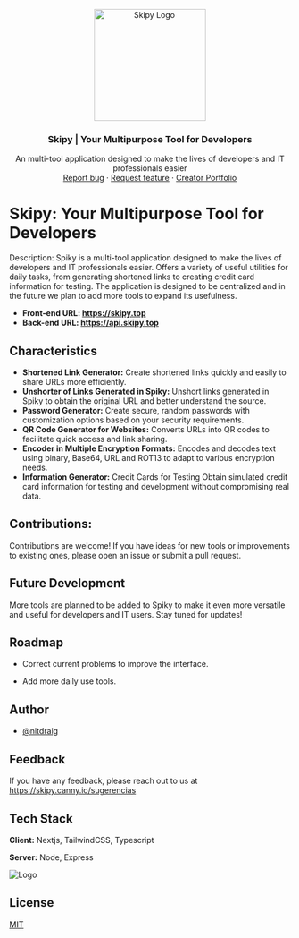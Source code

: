 <p align="center">
  <a href="https://skipy.top/">
    <img src="https://res.cloudinary.com/draig/image/upload/v1705703103/Skipy/buyvv2raasztznogzg8g.png" alt="Skipy Logo" width="200" height="200">
  </a>
</p>
<h3 align="center">Skipy | Your Multipurpose Tool for Developers</h3>
<p align="center">
An multi-tool application designed to make the lives of developers and IT professionals easier
  <br>
  <a href="https://github.com/nitdraig/skipy/issues">Report bug</a>
  ·
  <a href="https://github.com/nitdraig/skipy/issues">Request feature</a>
  ·
  <a href="https://agustin.top/">Creator Portfolio</a>
</p>

# Skipy: Your Multipurpose Tool for Developers

Description: Spiky is a multi-tool application designed to make the lives of developers and IT professionals easier. Offers a variety of useful utilities for daily tasks,
from generating shortened links to creating credit card information for testing. The application is designed to be centralized and in the future we plan to add more tools to expand its usefulness.

- **Front-end URL: https://skipy.top**
- **Back-end URL: https://api.skipy.top**

## Characteristics

- **Shortened Link Generator:** Create shortened links quickly and easily to share URLs more efficiently.
- **Unshorter of Links Generated in Spiky:** Unshort links generated in Spiky to obtain the original URL and better understand the source.
- **Password Generator:** Create secure, random passwords with customization options based on your security requirements.
- **QR Code Generator for Websites:** Converts URLs into QR codes to facilitate quick access and link sharing.
- **Encoder in Multiple Encryption Formats:** Encodes and decodes text using binary, Base64, URL and ROT13 to adapt to various encryption needs.
- **Information Generator:** Credit Cards for Testing Obtain simulated credit card information for testing and development without compromising real data.

## Contributions:
Contributions are welcome! If you have ideas for new tools or improvements to existing ones, please
open an issue or submit a pull request.

## Future Development
More tools are planned to be added to Spiky to make it even more versatile and useful for developers and IT users. Stay tuned for updates!
## Roadmap

- Correct current problems to improve the interface.

- Add more daily use tools.


## Author

- [@nitdraig](https://www.github.com/nitdraig)


## Feedback

If you have any feedback, please reach out to us at https://skipy.canny.io/sugerencias


## Tech Stack

**Client:** Nextjs, TailwindCSS, Typescript

**Server:** Node, Express


![Logo](https://res.cloudinary.com/draig/image/upload/v1705703103/Skipy/buyvv2raasztznogzg8g.png)


## License

[MIT](https://choosealicense.com/licenses/mit/)


